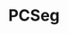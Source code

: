 ---
layout: page
title: PCSeg
description: An open source point cloud segmentation codebase.
img: assets/projects/PCSeg/pcseg-logo.png
importance: 1
category: Perception
redirect: https://github.com/PJLab-ADG/PCSeg
---